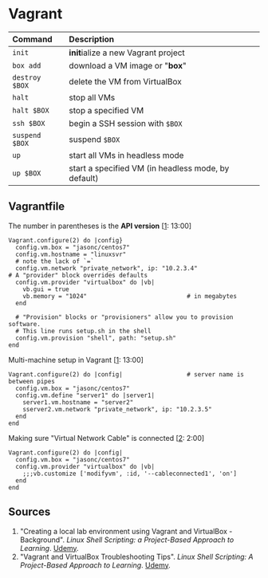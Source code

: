 # Vagrant

Command           | Description
:---              | :---
`init`            | **init**ialize a new Vagrant project
`box add`         | download a VM image or "**box**"
`destroy $BOX`    | delete the VM from VirtualBox
`halt`            | stop all VMs
`halt $BOX`       | stop a specified VM
`ssh $BOX`        | begin a SSH session with `$BOX`
`suspend $BOX`    | suspend `$BOX`
`up`              | start all VMs in headless mode
`up $BOX`         | start a specified VM (in headless mode, by default)

## Vagrantfile
The number in parentheses is the **API version** [[1](#sources): 13:00]
```
Vagrant.configure(2) do |config}
  config.vm.box = "jasonc/centos7"
  config.vm.hostname = "linuxsvr"
  # note the lack of `=`
  config.vm.network "private_network", ip: "10.2.3.4" 
# A "provider" block overrides defaults
  config.vm.provider "virtualbox" do |vb|
    vb.gui = true
    vb.memory = "1024"                            # in megabytes
  end
  
  # "Provision" blocks or "provisioners" allow you to provision software.
  # This line runs setup.sh in the shell
  config.vm.provision "shell", path: "setup.sh"
end
```
Multi-machine setup in Vagrant [[1](#sources): 13:00]
```vagrantfile
Vagrant.configure(2) do |config|                  # server name is between pipes
  config.vm.box = "jasonc/centos7"
  config.vm.define "server1" do |server1|
    server1.vm.hostname = "server2"
    sserver2.vm.network "private_network", ip: "10.2.3.5"
  end
end
```
Making sure "Virtual Network Cable" is connected [[2](#sources): 2:00]
```vagrantfile
Vagrant.configure(2) do |config|
  config.vm.box = "jasonc/centos7"
  config.vm.provider "virtualbox" do |vb|
    ;;;vb.customize ['modifyvm', :id, '--cableconnected1', 'on']
  end
end
```

## Sources
1. "Creating a local lab environment using Vagrant and VirtualBox - Background". _Linux Shell Scripting: a Project-Based Approach to Learning_. [Udemy](https://www.udemy.com/course/linux-shell-scripting-projects/learn/lecture/7980218#overview).
2. "Vagrant and VirtualBox Troubleshooting Tips". _Linux Shell Scripting: A Project-Based Approach to Learning_. [Udemy](https://www.udemy.com/course/linux-shell-scripting-projects/learn/lecture/7980812#overview).
